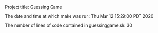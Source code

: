 Project title: Guessing Game

The date and time at which make was run:
Thu Mar 12 15:29:00 PDT 2020

The number of lines of code contained in guessinggame.sh:
30
